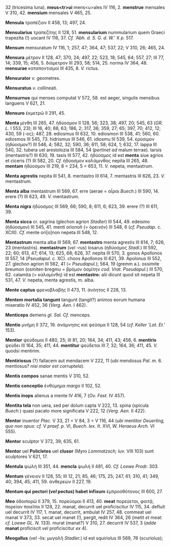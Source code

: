 32 (tricesima luna). **meus\<tr\>ui** mens\<u\>ales IV 116, 2.
**menstrue** mensales V 310, 42. **mensium** mensales V 465, 25.

**Mensula** τραπέζιον II 458, 13; 497, 24.

**Mensularius** τραπεζίτης II 128, 51. **mensularium** nummularium quem
Graeci trapezita (!) uocant IV 116, 37. *Cf. 'Abh. d. S. G. d. W.*' X
*p.* 517.

**Mensum** mensuratum IV 116, 1; 257, 47; 364, 47; 537, 22; V 310, 26;
465, 24.

**Mensura** μέτρον II 128, 47; 370, 24; 497, 22; 523, 18; 545, 64; 557,
27; III 77, 14; 339, 15; 456, 5. διάμετρον III 293, 58; 514, 25. norma
IV 364, 48. **mensurae** καταποντισμοί III 435, 8. *V.* rictus.

**Mensurator** *v.* geometres.

**Mensuratus** *v.* collineati.

**Mensurnus** qui menses computat V 572, 58. est aeger, singulis
mensibus languens V 621, 21.

**Mensuro** ἐκμετρῶ II 291, 45.

**Menta** μίνθη III 265, 47. ἡδύοσμον II 128, 56; 323, 38; 497, 20; 545,
63 (*GR. L.* I 553, 23); III 16, 40; 88, 63; 186, 2; 317, 36; 359, 27;
65; 397, 70; 412, 12; 430, 59 (-ος); 487, 28. ediosmus III 632, 10.
ediosmon III 538, 41; 560, 60. ediosmos III 545, 73. hidrismus III 546,
61. idiosmu III 539, 54. ἐρύσιμον (ἡδύοσμον?) III 546, 4; 582, 32; 590,
36; 611, 58; 624, 1; 632, 17. lappa III 540, 32. tubera uel arestolozia
III 584, 54 (*pertinet ad* malum terrae). tarsis (mentastris?) III 630,
19. tasis III 577, 42. ἡδύοσμος id est **menta** siue agrios et ciceris
(?) III 582, 20. *Cf.* ἡδύοσμον καλάμινθος nepita III 265, 48.
**mentam** ἡδύοσμον III 219, 8 = 234, 5 = 653, 11. *V.* nepeta,
mentastrum.

**Menta agrestis** nepita III 541, 8. mentastro III 614, 7. mentastris
III 626, 23. *V.* mentastrum.

**Menta alba** mentastrum III 569, 67. erre (aerae = αἶραι *Buech.*) III
590, 14. erere (?) III 623, 49. *V.* mentastrum.

**Menta nigra** ἡδύοσμος III 569, 66; 590, 8; 611, 6; 623, 39. erere (?)
III 611, 39.

**Menta sicca** cr. sagrina (glechon agrion *Stadler*) III 544, 49.
edeismo (ἡδύοσμον) III 545, 41. menti orionoñ (= ὀρεινόν) III 548, 6
(*cf. Pseudap. c.* XCIII). *Cf.* mente ori[o]non nepeta III 548, 12.

**Mentastrum** menta alba III 569, 67. **mentastro** menta agrestis III
614, 7; 626, 23 (mentastris). **mentastrum** (*vel* -rus) losarus
(ἡδύοσμος *Stadl.*) III 592, 22; 60; 613, 47; 614, 13; 625, 68; 626, 37.
nepita III 570, 3. gonos Apollonos III 557, 14 (*Pseudapul. c.* XC).
choos Apol­lonos III 621, 39. Apolonus III 552, 27. glechon agrion III
562, 41 (*= Pseudapul.*); 564, 19 (gremm a.). ossimite breumon (osmiten
bregmu = βρόμον ὀσμίτην *cod. Vrat. Pseudapul.*) III 570, 62. calamita
(= καλαμίνθη) id est **mentastro:** alii dicunt quod sit nepeta III
531, 47. *V.* nepeta, menta agrestis, m. alba.

**Mente captus** φρενοβλαβής II 473, 11. ἀνόητος II 228, 13.

**Mentem mortalia tangunt** tangunt (tangit?) animos eorum humana
miseratio IV 452, 36 (*Verg. Aen.* I 462).

**Menticeps** demens *gl. Sal. Cf.* menceps.

**Mentio** μνήμη II 372, 19. ἀνάμνησις καὶ ψεῦσμα II 128, 54 (*cf.
Keller 'Lat. Et.'* 153).

**Mentior** ψεύδομαι II 480, 25; III 81, 20; 164, 34; 411, 43; 456, 6.
**mentiris** ψεύδει III 164, 35; 411, 44. **mentitur** ψεύδεται III 7,
32; 164, 36; 411, 45. *V.* quodsi mentirim.

**Mentiriosus** (?) fallacem aut mendacem V 222, 11 (*ubi* mendosus
*Pal. m.* 6. mentiosus? *nisi maior est corruptela*).

**Mentis compos** sanae mentis V 310, 52.

**Mentis conceptio** ἐνθύμημα *margo* II 102, 52.

**Mentis inops** alienus a mente IV 416, 7 (*Ov. Fast.* IV 457).

**Mentita tela** non uera, sed per dolum capta V 222, 13. spina (spicula
*Buech.*) quasi pacato more significata V 222, 12 (*Verg. Aen.* II
422).

**Mentor** inuentor *Plac.* V 33, 21 = V 84, 3 = V 116, 44 (*ubi*
mentitor *Deuerling, quo non opus: cf.* V *praef. p.* VI, *Buech. lex.
It.* XVI, *W. Heraeus Arch.* VI 555).

**Mentor** sculptor V 372, 39; 635, 61.

**Mentor** uel **Policletes** uel **clusor** (Myro *Lommatzsch; Iuv.*
VIII 103) sunt sculptores V 621, 17.

**Mentula** ψωλή III 351, 44. **mencla** ψωλή II 481, 40. *Cf. Loewe
Prodr.* 303.

**Mentum** γένειον II 128, 55; III 12, 21; 85, 46; 175, 25; 247, 61;
310, 41; 349, 40; 394, 45; 411, 59. ἀνθερεών II 227, 19.

**Mentum qui pectori (*vel* pectus) habet infixum** ἐμπροσθότονος
III 600, 27.

**Meo** ὁδοιπορῶ II 379, 15. πορεύομαι II 413, 40. **meat** πορεύεται,
φοιτᾷ, πορείαν ποιεῖται II 128, 22. manat, decurrit uel proficiscitur IV
115, 34. defluit uel decurrit IV 117, 1. manat, decurrit, ambulat IV
257, 48. commeat uel manat V 373, 33. secat uel manet (!), pergit, redit
IV 364, 26 (metit *et* meat: *cf. Loewe GL. N.* 133). murat (manat?) V
310, 27. decurrit IV 537, 3 (*adde* **manat** proficiscit *vel*
proficiscitur *ex* 4).

**Meogallus** (*vel* -lis: μυγαλῆ *Stadler.*) id est squiriolus III 569,
76 (scuriolus);

